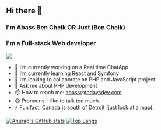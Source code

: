 ## Hi there 👋

### I'm Abass Ben Cheik OR Just (Ben Cheik)
### I'm a Full-stack Web developer
![](https://komarev.com/ghpvc/?username=abass-bencheik&color=dc143c)

<!--
**abass-bencheik/abass-bencheik** is a ✨ _special_ ✨ repository because its `README.md` (this file) appears on your GitHub profile.

Here are some ideas to get you started:
-->
- 🔭 I’m currently working on a Real time ChatApp
- 🌱 I’m currently learning React and Symfony
- 👯 I’m looking to collaborate on PHP and JavaScript project
- 💬 Ask me about PHP development
- 📫 How to reach me: abass@todaysdev.com
- 😄 Pronouns: I like to talk too much.
- ⚡ Fun fact: Canada is south of Detroit (just look at a map).
<!-- 🤔 I’m looking for help with -->
[![Anurag's GitHub stats](https://github-readme-stats.vercel.app/api?username=abass-bencheik)](https://github.com/anuraghazra/github-readme-stats)
[![Top Langs](https://github-readme-stats.vercel.app/api/top-langs/?username=abass-bencheik&layout=compact)](https://github.com/anuraghazra/github-readme-stats)
